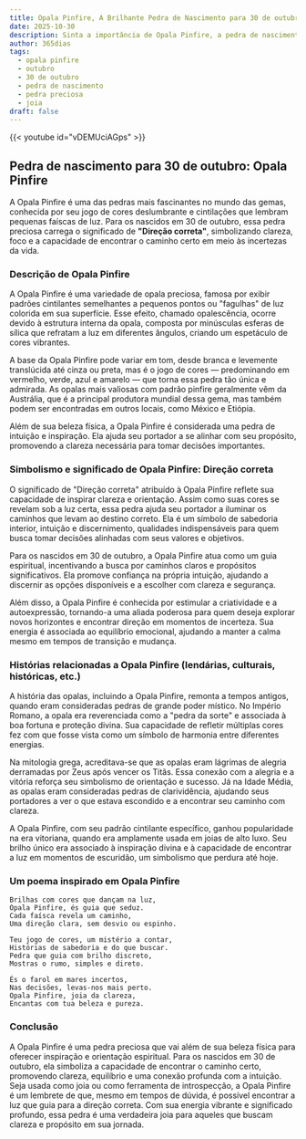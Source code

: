 ```yaml
---
title: Opala Pinfire, A Brilhante Pedra de Nascimento para 30 de outubro
date: 2025-10-30
description: Sinta a importância de Opala Pinfire, a pedra de nascimento de 30 de outubro que simboliza Direção correta. Deixe que sua beleza e significado iluminem seu dia.
author: 365dias
tags:
  - opala pinfire
  - outubro
  - 30 de outubro
  - pedra de nascimento
  - pedra preciosa
  - joia
draft: false
---
```


{{< youtube id="vDEMUciAGps" >}}

## Pedra de nascimento para 30 de outubro: Opala Pinfire

A Opala Pinfire é uma das pedras mais fascinantes no mundo das gemas, conhecida por seu jogo de cores deslumbrante e cintilações que lembram pequenas faíscas de luz. Para os nascidos em 30 de outubro, essa pedra preciosa carrega o significado de **"Direção correta"**, simbolizando clareza, foco e a capacidade de encontrar o caminho certo em meio às incertezas da vida.

### Descrição de Opala Pinfire

A Opala Pinfire é uma variedade de opala preciosa, famosa por exibir padrões cintilantes semelhantes a pequenos pontos ou "fagulhas" de luz colorida em sua superfície. Esse efeito, chamado opalescência, ocorre devido à estrutura interna da opala, composta por minúsculas esferas de sílica que refratam a luz em diferentes ângulos, criando um espetáculo de cores vibrantes.

A base da Opala Pinfire pode variar em tom, desde branca e levemente translúcida até cinza ou preta, mas é o jogo de cores — predominando em vermelho, verde, azul e amarelo — que torna essa pedra tão única e admirada. As opalas mais valiosas com padrão pinfire geralmente vêm da Austrália, que é a principal produtora mundial dessa gema, mas também podem ser encontradas em outros locais, como México e Etiópia.

Além de sua beleza física, a Opala Pinfire é considerada uma pedra de intuição e inspiração. Ela ajuda seu portador a se alinhar com seu propósito, promovendo a clareza necessária para tomar decisões importantes.

### Simbolismo e significado de Opala Pinfire: Direção correta

O significado de "Direção correta" atribuído à Opala Pinfire reflete sua capacidade de inspirar clareza e orientação. Assim como suas cores se revelam sob a luz certa, essa pedra ajuda seu portador a iluminar os caminhos que levam ao destino correto. Ela é um símbolo de sabedoria interior, intuição e discernimento, qualidades indispensáveis para quem busca tomar decisões alinhadas com seus valores e objetivos.

Para os nascidos em 30 de outubro, a Opala Pinfire atua como um guia espiritual, incentivando a busca por caminhos claros e propósitos significativos. Ela promove confiança na própria intuição, ajudando a discernir as opções disponíveis e a escolher com clareza e segurança.

Além disso, a Opala Pinfire é conhecida por estimular a criatividade e a autoexpressão, tornando-a uma aliada poderosa para quem deseja explorar novos horizontes e encontrar direção em momentos de incerteza. Sua energia é associada ao equilíbrio emocional, ajudando a manter a calma mesmo em tempos de transição e mudança.

### Histórias relacionadas a Opala Pinfire (lendárias, culturais, históricas, etc.)

A história das opalas, incluindo a Opala Pinfire, remonta a tempos antigos, quando eram consideradas pedras de grande poder místico. No Império Romano, a opala era reverenciada como a "pedra da sorte" e associada à boa fortuna e proteção divina. Sua capacidade de refletir múltiplas cores fez com que fosse vista como um símbolo de harmonia entre diferentes energias.

Na mitologia grega, acreditava-se que as opalas eram lágrimas de alegria derramadas por Zeus após vencer os Titãs. Essa conexão com a alegria e a vitória reforça seu simbolismo de orientação e sucesso. Já na Idade Média, as opalas eram consideradas pedras de clarividência, ajudando seus portadores a ver o que estava escondido e a encontrar seu caminho com clareza.

A Opala Pinfire, com seu padrão cintilante específico, ganhou popularidade na era vitoriana, quando era amplamente usada em joias de alto luxo. Seu brilho único era associado à inspiração divina e à capacidade de encontrar a luz em momentos de escuridão, um simbolismo que perdura até hoje.

### Um poema inspirado em Opala Pinfire

```
Brilhas com cores que dançam na luz,  
Opala Pinfire, és guia que seduz.  
Cada faísca revela um caminho,  
Uma direção clara, sem desvio ou espinho.  

Teu jogo de cores, um mistério a contar,  
Histórias de sabedoria e do que buscar.  
Pedra que guia com brilho discreto,  
Mostras o rumo, simples e direto.  

És o farol em mares incertos,  
Nas decisões, levas-nos mais perto.  
Opala Pinfire, joia da clareza,  
Encantas com tua beleza e pureza.
```

### Conclusão

A Opala Pinfire é uma pedra preciosa que vai além de sua beleza física para oferecer inspiração e orientação espiritual. Para os nascidos em 30 de outubro, ela simboliza a capacidade de encontrar o caminho certo, promovendo clareza, equilíbrio e uma conexão profunda com a intuição. Seja usada como joia ou como ferramenta de introspecção, a Opala Pinfire é um lembrete de que, mesmo em tempos de dúvida, é possível encontrar a luz que guia para a direção correta. Com sua energia vibrante e significado profundo, essa pedra é uma verdadeira joia para aqueles que buscam clareza e propósito em sua jornada.